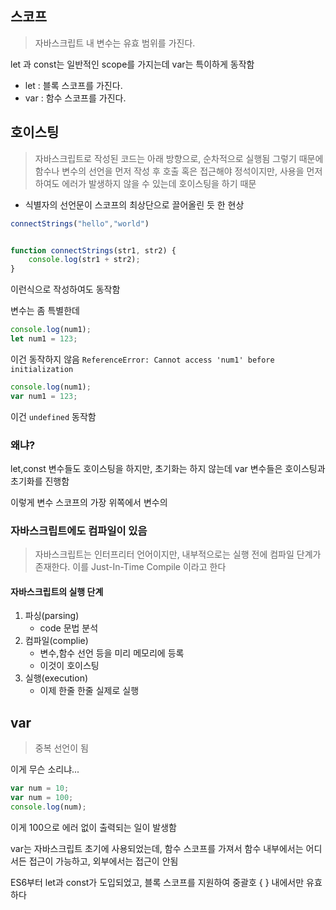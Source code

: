 ## 스코프
> 자바스크립트 내 변수는 유효 범위를 가진다.

let 과 const는 일반적인 scope를 가지는데 var는 특이하게 동작함
- let : 블록 스코프를 가진다.
- var : 함수 스코프를 가진다.

## 호이스팅
> 자바스크립트로 작성된 코드는 아래 방향으로, 순차적으로 실행됨
> 그렇기 때문에 함수나 변수의 선언을 먼저 작성 후 호출 혹은 접근해야 정석이지만, 사용을 먼저하여도 에러가 발생하지 않을 수 있는데 호이스팅을 하기 때문

- 식별자의 선언문이 스코프의 최상단으로 끌어올린 듯 한 현상
```js
connectStrings("hello","world")


function connectStrings(str1, str2) {
    console.log(str1 + str2);
}
```

이런식으로 작성하여도 동작함

변수는 좀 특별한데

```js
console.log(num1);
let num1 = 123;
```

이건 동작하지 않음
`ReferenceError: Cannot access 'num1' before initialization`

```js
console.log(num1);
var num1 = 123;
```
이건 `undefined` 동작함

### 왜냐?
let,const 변수들도 호이스팅을 하지만, 초기화는 하지 않는데
var 변수들은 호이스팅과 초기화를 진행함

이렇게 변수 스코프의 가장 위쪽에서 변수의 

### 자바스크립트에도 컴파일이 있음
> 자바스크립트는 인터프리터 언어이지만, 내부적으로는 실행 전에 컴파일 단계가 존재한다.
> 이를 Just-In-Time Compile 이라고 한다

#### 자바스크립트의 실행 단계
1. 파싱(parsing)
	- code 문법 분석
2. 컴파일(complie)
	- 변수,함수 선언 등을 미리 메모리에 등록
	- 이것이 호이스팅
3. 실행(execution)
	- 이제 한줄 한줄 실제로 실행

## var
> 중복 선언이 됨

이게 무슨 소리냐...
```js
var num = 10;
var num = 100;
console.log(num);
```
이게 100으로 에러 없이 출력되는 일이 발생함

var는 자바스크립트 초기에 사용되었는데, 함수 스코프를 가져서 함수 내부에서는 어디서든 접근이 가능하고, 외부에서는 접근이 안됨

ES6부터 let과 const가 도입되었고, 블록 스코프를 지원하여 중괄호 { } 내에서만 유효하다

